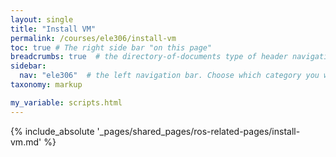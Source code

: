 ```yaml
---
layout: single
title: "Install VM"
permalink: /courses/ele306/install-vm
toc: true # The right side bar "on this page"
breadcrumbs: true  # the directory-of-documents type of header navigation
sidebar:
  nav: "ele306"  # the left navigation bar. Choose which category you want.
taxonomy: markup

my_variable: scripts.html
---
```



{% include_absolute '_pages/shared_pages/ros-related-pages/install-vm.md' %}